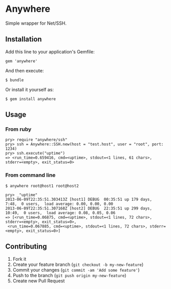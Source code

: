 # Anywhere

Simple wrapper for Net/SSH.

## Installation

Add this line to your application's Gemfile:

    gem 'anywhere'

And then execute:

    $ bundle

Or install it yourself as:

    $ gem install anywhere

## Usage

### From ruby
    pry> require "anywhere/ssh"
    pry> ssh = Anywhere::SSH.new(host = "test.host", user = "root", port: 1234)
    pry> ssh.execute("uptime")
    => <run_time=0.659416, cmd=<uptime>, stdout=<1 lines, 61 chars>, stderr=<empty>, exit_status=0>

### From command line

    $ anywhere root@host1 root@host2

    pry> _"uptime"
    2013-06-09T22:35:51.303413Z [host1] DEBUG  00:35:51 up 179 days,  7:48,  0 users,  load average: 0.00, 0.00, 0.00
    2013-06-09T22:35:51.307168Z [host2] DEBUG  22:35:51 up 299 days, 10:49,  0 users,  load average: 0.08, 0.05, 0.06
    => [<run_time=0.06875, cmd=<uptime>, stdout=<1 lines, 72 chars>, stderr=<empty>, exit_status=0>,
     <run_time=0.067885, cmd=<uptime>, stdout=<1 lines, 72 chars>, stderr=<empty>, exit_status=0>]

## Contributing

1. Fork it
2. Create your feature branch (`git checkout -b my-new-feature`)
3. Commit your changes (`git commit -am 'Add some feature'`)
4. Push to the branch (`git push origin my-new-feature`)
5. Create new Pull Request
